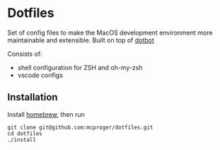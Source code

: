 # Dotfiles

Set of config files to make the MacOS development environment more maintainable and extensible.
Built on top of [dotbot](https://github.com/anishathalye/dotbot/)

Consists of:
* shell configuration for ZSH and oh-my-zsh
* vscode configs

## Installation

Install [homebrew](https://brew.sh/), then run

```shell
git clone git@github.com:mcproger/dotfiles.git
cd dotfiles
./install
```
